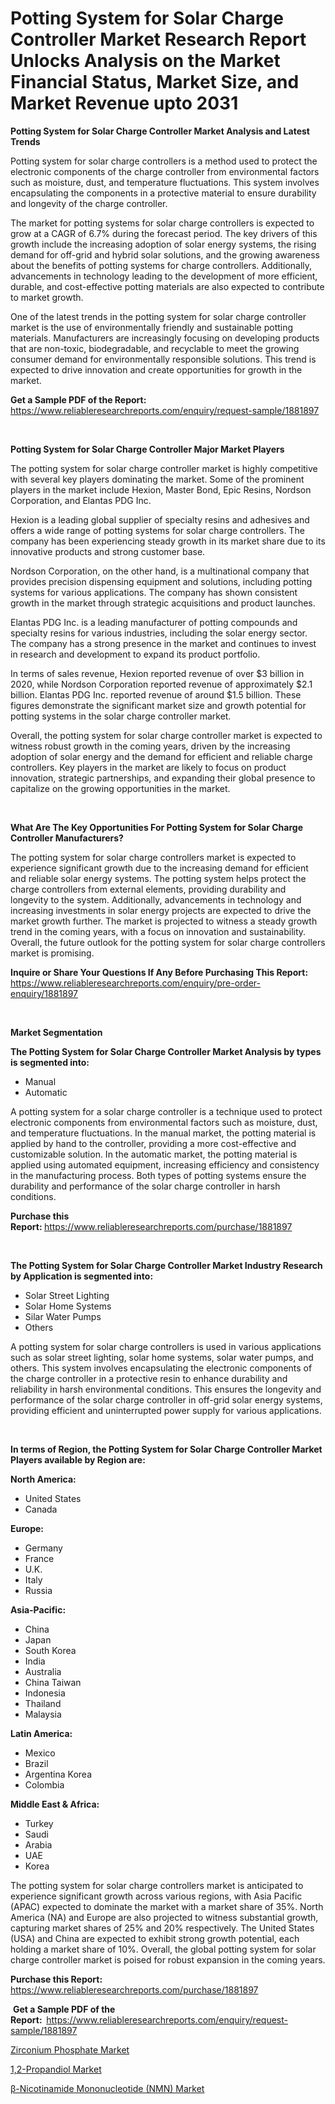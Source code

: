 <p><h1>Potting System for Solar Charge Controller Market Research Report Unlocks Analysis on the Market Financial Status, Market Size, and Market Revenue upto 2031</h1></p><p><strong>Potting System for Solar Charge Controller Market Analysis and Latest Trends</strong></p>
<p><p>Potting system for solar charge controllers is a method used to protect the electronic components of the charge controller from environmental factors such as moisture, dust, and temperature fluctuations. This system involves encapsulating the components in a protective material to ensure durability and longevity of the charge controller.</p><p>The market for potting systems for solar charge controllers is expected to grow at a CAGR of 6.7% during the forecast period. The key drivers of this growth include the increasing adoption of solar energy systems, the rising demand for off-grid and hybrid solar solutions, and the growing awareness about the benefits of potting systems for charge controllers. Additionally, advancements in technology leading to the development of more efficient, durable, and cost-effective potting materials are also expected to contribute to market growth.</p><p>One of the latest trends in the potting system for solar charge controller market is the use of environmentally friendly and sustainable potting materials. Manufacturers are increasingly focusing on developing products that are non-toxic, biodegradable, and recyclable to meet the growing consumer demand for environmentally responsible solutions. This trend is expected to drive innovation and create opportunities for growth in the market.</p></p>
<p><strong>Get a Sample PDF of the Report:&nbsp;</strong> <a href="https://www.reliableresearchreports.com/enquiry/request-sample/1881897">https://www.reliableresearchreports.com/enquiry/request-sample/1881897</a></p>
<p>&nbsp;</p>
<p><strong>Potting System for Solar Charge Controller Major Market Players</strong></p>
<p><p>The potting system for solar charge controller market is highly competitive with several key players dominating the market. Some of the prominent players in the market include Hexion, Master Bond, Epic Resins, Nordson Corporation, and Elantas PDG Inc.</p><p>Hexion is a leading global supplier of specialty resins and adhesives and offers a wide range of potting systems for solar charge controllers. The company has been experiencing steady growth in its market share due to its innovative products and strong customer base.</p><p>Nordson Corporation, on the other hand, is a multinational company that provides precision dispensing equipment and solutions, including potting systems for various applications. The company has shown consistent growth in the market through strategic acquisitions and product launches.</p><p>Elantas PDG Inc. is a leading manufacturer of potting compounds and specialty resins for various industries, including the solar energy sector. The company has a strong presence in the market and continues to invest in research and development to expand its product portfolio.</p><p>In terms of sales revenue, Hexion reported revenue of over $3 billion in 2020, while Nordson Corporation reported revenue of approximately $2.1 billion. Elantas PDG Inc. reported revenue of around $1.5 billion. These figures demonstrate the significant market size and growth potential for potting systems in the solar charge controller market.</p><p>Overall, the potting system for solar charge controller market is expected to witness robust growth in the coming years, driven by the increasing adoption of solar energy and the demand for efficient and reliable charge controllers. Key players in the market are likely to focus on product innovation, strategic partnerships, and expanding their global presence to capitalize on the growing opportunities in the market.</p></p>
<p>&nbsp;</p>
<p><strong>What Are The Key Opportunities For Potting System for Solar Charge Controller Manufacturers?</strong></p>
<p><p>The potting system for solar charge controllers market is expected to experience significant growth due to the increasing demand for efficient and reliable solar energy systems. The potting system helps protect the charge controllers from external elements, providing durability and longevity to the system. Additionally, advancements in technology and increasing investments in solar energy projects are expected to drive the market growth further. The market is projected to witness a steady growth trend in the coming years, with a focus on innovation and sustainability. Overall, the future outlook for the potting system for solar charge controllers market is promising.</p></p>
<p><strong>Inquire or Share Your Questions If Any Before Purchasing This Report:</strong> <a href="https://www.reliableresearchreports.com/enquiry/pre-order-enquiry/1881897">https://www.reliableresearchreports.com/enquiry/pre-order-enquiry/1881897</a></p>
<p>&nbsp;</p>
<p><strong>Market Segmentation</strong></p>
<p><strong>The Potting System for Solar Charge Controller Market Analysis by types is segmented into:</strong></p>
<p><ul><li>Manual</li><li>Automatic</li></ul></p>
<p><p>A potting system for a solar charge controller is a technique used to protect electronic components from environmental factors such as moisture, dust, and temperature fluctuations. In the manual market, the potting material is applied by hand to the controller, providing a more cost-effective and customizable solution. In the automatic market, the potting material is applied using automated equipment, increasing efficiency and consistency in the manufacturing process. Both types of potting systems ensure the durability and performance of the solar charge controller in harsh conditions.</p></p>
<p><strong>Purchase this Report:&nbsp;</strong><a href="https://www.reliableresearchreports.com/purchase/1881897">https://www.reliableresearchreports.com/purchase/1881897</a></p>
<p>&nbsp;</p>
<p><strong>The Potting System for Solar Charge Controller Market Industry Research by Application is segmented into:</strong></p>
<p><ul><li>Solar Street Lighting</li><li>Solar Home Systems</li><li>Silar Water Pumps</li><li>Others</li></ul></p>
<p><p>A potting system for solar charge controllers is used in various applications such as solar street lighting, solar home systems, solar water pumps, and others. This system involves encapsulating the electronic components of the charge controller in a protective resin to enhance durability and reliability in harsh environmental conditions. This ensures the longevity and performance of the solar charge controller in off-grid solar energy systems, providing efficient and uninterrupted power supply for various applications.</p></p>
<p>&nbsp;</p>
<p><strong>In terms of Region, the Potting System for Solar Charge Controller Market Players available by Region are:</strong></p>
<p>
    <p> <strong> North America: </strong>
        <ul>
            <li>United States</li>
            <li>Canada</li>
        </ul>
        </p> 
    <p> <strong> Europe: </strong>
        <ul>
            <li>Germany</li>
            <li>France</li>
            <li>U.K.</li>
            <li>Italy</li>
            <li>Russia</li>
        </ul>
        </p> 
    <p> <strong> Asia-Pacific: </strong>
        <ul>
            <li>China</li>
            <li>Japan</li>
            <li>South Korea</li>
            <li>India</li>
            <li>Australia</li>
            <li>China Taiwan</li>
            <li>Indonesia</li>
            <li>Thailand</li>
            <li>Malaysia</li>
        </ul>
        </p> 
    <p> <strong> Latin America: </strong>
        <ul>
            <li>Mexico</li>
            <li>Brazil</li>
            <li>Argentina Korea</li>
            <li>Colombia</li>
        </ul>
        </p> 
    <p> <strong> Middle East & Africa: </strong>
        <ul>
            <li>Turkey</li>
            <li>Saudi</li>
            <li>Arabia</li>
            <li>UAE</li>
            <li>Korea</li>
        </ul>
    </p>
    </p>
<p><p>The potting system for solar charge controllers market is anticipated to experience significant growth across various regions, with Asia Pacific (APAC) expected to dominate the market with a market share of 35%. North America (NA) and Europe are also projected to witness substantial growth, capturing market shares of 25% and 20% respectively. The United States (USA) and China are expected to exhibit strong growth potential, each holding a market share of 10%. Overall, the global potting system for solar charge controller market is poised for robust expansion in the coming years.</p></p>
<p><strong>Purchase this Report: </strong><a href="https://www.reliableresearchreports.com/purchase/1881897">https://www.reliableresearchreports.com/purchase/1881897</a></p>
<p>&nbsp;<strong>Get a Sample PDF of the Report:&nbsp;&nbsp;</strong><a href="https://www.reliableresearchreports.com/enquiry/request-sample/1881897">https://www.reliableresearchreports.com/enquiry/request-sample/1881897</a></p>
<p><strong></strong></p>
<p><p><a href="https://view.publitas.com/reportprime-1/zirconium-phosphate-market-provides-a-comprehensive-analysis-including-a-macro-overview-of-the-market-as-well-as-micro-details-such-as-market-size-and-competitive-landscape/">Zirconium Phosphate Market</a></p><p><a href="https://view.publitas.com/reportprime-1/decoding-the-12-propandiol-market-a-deep-dive-into-the-latest-market-trends-market-segmentation-and-competitive-analysis/">1,2-Propandiol Market</a></p><p><a href="https://view.publitas.com/reportprime-1/b-nicotinamide-mononucleotide-nmn-market-size-2024-2031-global-industrial-analysis-key-geographical-regions-market-share-top-key-players-product-types-and-forecast-research-report/">β-Nicotinamide Mononucleotide (NMN) Market</a></p></p>